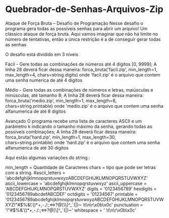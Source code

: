 # Quebrador-de-Senhas-Arquivos-Zip

Ataque de Força Bruta – Desafio de Programação
Nesse desafio o programa gera todas as possíveis senhas para abrir um arquivo! Um clássico ataque de força bruta.
Aqui vamos imaginar que não há limite no número de tentativas, então a única restrição é a de conseguir gerar todas as senhas

O desafio está dividido em 3 níveis

Fácil - Gere todas as combinações de números até 4 dígitos [0, 9999];
A linha 28 deverá ficar dessa maneira: 
forca_bruta('facil.zip', min_length=1, max_length=4, chars=string.digits)
onde 'facil.zip' é o arquivo que contem uma senha numerica de até 4 digitos

Médio - Gere todas as combinações de números e letras, maiúsculas e minúsculas, até tamanho 8;
A linha 28 deverá ficar dessa maneira: 
forca_bruta('medio.zip', min_length=1, max_length=8, chars=string.printable)
onde 'medio.zip' é o arquivo que contem uma senha alfanumerica de até 8 digitos

Avançado O programa recebe uma lista de caracteres ASCII e um parâmetro k indicando o tamanho máximo da senha, gerando todas as possíveis combinações;
A linha 28 deverá ficar dessa maneira: 
forca_bruta('hard.zip', min_length=1, max_length=30, chars=string.printable)
onde 'hard.zip' é o arquivo que contem uma senha alfanumerica de até 30 digitos

Aqui estão algumas variações do string.:

min_length = Quantidade de Caracteres
chars = tipo que pode ser letras com a string.
#ascii_letters = 'abcdefghijklmnopqrstuvwxyzABCDEFGHIJKLMNOPQRSTUVWXYZ'
ascii_lowercase = 'abcdefghijklmnopqrstuvwxyz'
ascii_uppercase = 'ABCDEFGHIJKLMNOPQRSTUVWXYZ'
digits = '0123456789'
hexdigits = '0123456789abcdefABCDEF'
octdigits = '01234567'
printable = '0123456789abcdefghijklmnopqrstuvwxyzABCDEFGHIJKLMNOPQRSTUVWXYZ!"#$%&\'()*+,-./:;<=>?@[\\]^_`{|}~ \t\n\r\x0b\x0c'
punctuation = '!"#$%&\'()*+,-./:;<=>?@[\\]^_`{|}~'
whitespace = ' \t\n\r\x0b\x0c'
